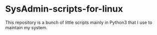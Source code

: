 SysAdmin-scripts-for-linux
==========================

This repository is a bunch of little scripts mainly in Python3 that I use to maintain my system.